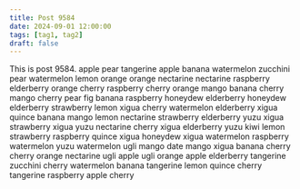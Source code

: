 ```yaml
---
title: Post 9584
date: 2024-09-01 12:00:00
tags: [tag1, tag2]
draft: false
---
```

This is post 9584.
apple
pear
tangerine
apple
banana
watermelon
zucchini
pear
watermelon
lemon
orange
orange
nectarine
nectarine
raspberry
elderberry
orange
cherry
raspberry
cherry
orange
mango
banana
cherry
mango
cherry
pear
fig
banana
raspberry
honeydew
elderberry
honeydew
elderberry
strawberry
lemon
xigua
cherry
watermelon
elderberry
xigua
quince
banana
mango
lemon
nectarine
strawberry
elderberry
yuzu
xigua
strawberry
xigua
yuzu
nectarine
cherry
xigua
elderberry
yuzu
kiwi
lemon
strawberry
raspberry
quince
xigua
honeydew
xigua
watermelon
raspberry
watermelon
yuzu
watermelon
ugli
mango
date
mango
xigua
banana
cherry
cherry
orange
nectarine
ugli
apple
ugli
orange
apple
elderberry
tangerine
zucchini
cherry
watermelon
banana
tangerine
lemon
quince
cherry
tangerine
raspberry
apple
cherry
